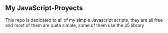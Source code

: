 ## My JavaScript-Proyects

This repo is dedicated to all of my simple Javascript scripts, they are all free and most of them are quite simple, some of them use the p5 library

